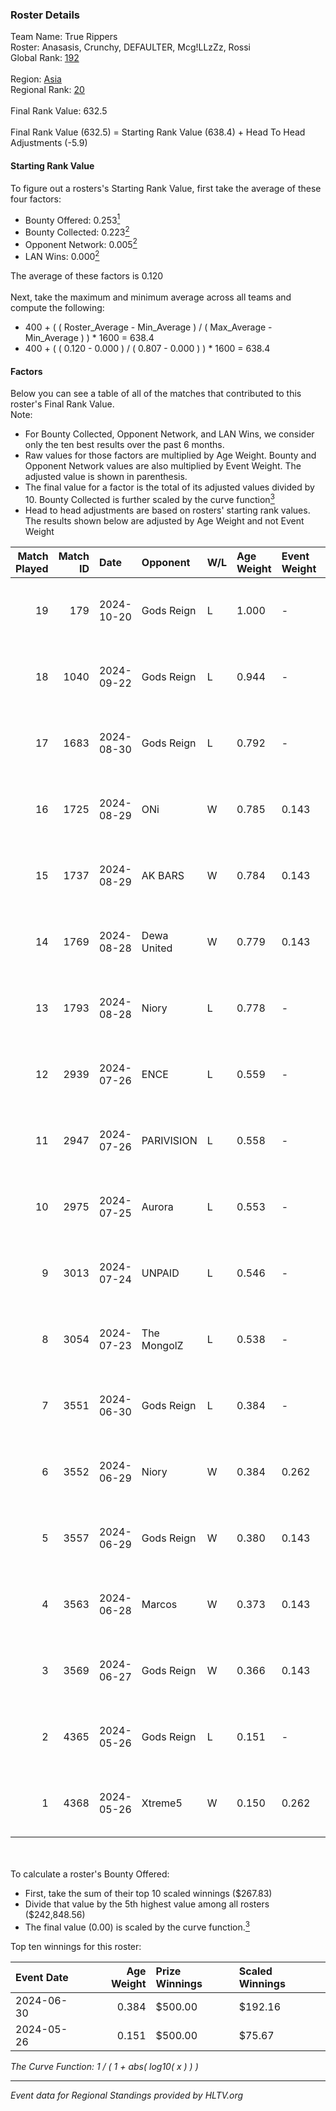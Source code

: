 ### Roster Details<br />
Team Name: True Rippers<br />
Roster: Anasasis, Crunchy, DEFAULTER, Mcg!LLzZz, Rossi<br />
Global Rank: [192](../../standings_global_2024_10_30.md)<br />
<br />
Region: [Asia]( ../../standings_asia_2024_10_30.md)<br />
Regional Rank: [20]( ../../standings_asia_2024_10_30.md)<br />
<br />
Final Rank Value:  632.5<br />
<br />
Final Rank Value (632.5) = Starting Rank Value (638.4) + Head To Head Adjustments (-5.9)<br />

#### Starting Rank Value<br />
To figure out a rosters's Starting Rank Value, first take the average of these four factors:<br />
- Bounty Offered: 0.253[<sup>1</sup>](#table2)
- Bounty Collected: 0.223[<sup>2</sup>](#table1)
- Opponent Network: 0.005[<sup>2</sup>](#table1)
- LAN Wins: 0.000[<sup>2</sup>](#table1)

The average of these factors is 0.120<br />
<br />
Next, take the maximum and minimum average across all teams and compute the following:<br />
- 400 + ( ( Roster_Average - Min_Average ) / ( Max_Average - Min_Average ) ) * 1600 = 638.4
- 400 + ( ( 0.120 - 0.000 ) / ( 0.807 - 0.000 ) ) * 1600 = 638.4


#### Factors<br />
Below you can see a table of all of the matches that contributed to this roster's Final Rank Value.<br />
Note:<br />

- For Bounty Collected, Opponent Network, and LAN Wins, we consider only the ten best results over the past 6 months.
- Raw values for those factors are multiplied by Age Weight. Bounty and Opponent Network values are also multiplied by Event Weight. The adjusted value is shown in parenthesis.
- The final value for a factor is the total of its adjusted values divided by 10. Bounty Collected is further scaled by the curve function[<sup>3</sup>](#curveFunction)
- Head to head adjustments are based on rosters' starting rank values. The results shown below are adjusted by Age Weight and not Event Weight
<span id="table1"></span><br />


| Match Played | Match ID | Date       | Opponent    | W/L | Age Weight | Event Weight | Bounty Collected | Opponent Network | LAN Wins  | H2H Adj. | Roster                                            |
| -: | -: | :- | :- | :- | :- | :- | :- | :- | :- | -: | :- |
|           19 |      179 | 2024-10-20 | Gods Reign  | L   | 1.000      | -            | -                | -                | -         |   -10.74 | Anasasis, Crunchy, DEFAULTER, Mcg!LLzZz, Rossi    |
|           18 |     1040 | 2024-09-22 | Gods Reign  | L   | 0.944      | -            | -                | -                | -         |   -10.58 | Anasasis, Crunchy, DEFAULTER, Mcg!LLzZz, Rossi    |
|           17 |     1683 | 2024-08-30 | Gods Reign  | L   | 0.792      | -            | -                | -                | -         |    -9.00 | Crazy_Gamer, Crunchy, DayMake, DEFAULTER, Rossi   |
|           16 |     1725 | 2024-08-29 | ONi         | W   | 0.785      | 0.143        | 0.000 (0.000)    | 0.080 (0.009)    | 0 (0.000) |     7.10 | Crazy_Gamer, Crunchy, DayMake, DEFAULTER, Rossi   |
|           15 |     1737 | 2024-08-29 | AK BARS     | W   | 0.784      | 0.143        | 0.010 (0.001)    | 0.026 (0.003)    | 0 (0.000) |    11.66 | Crazy_Gamer, Crunchy, DayMake, DEFAULTER, Rossi   |
|           14 |     1769 | 2024-08-28 | Dewa United | W   | 0.779      | 0.143        | 0.001 (0.000)    | 0.026 (0.003)    | 0 (0.000) |     7.51 | Crazy_Gamer, Crunchy, DayMake, DEFAULTER, Rossi   |
|           13 |     1793 | 2024-08-28 | Niory       | L   | 0.778      | -            | -                | -                | -         |   -16.96 | Crazy_Gamer, Crunchy, DayMake, DEFAULTER, Rossi   |
|           12 |     2939 | 2024-07-26 | ENCE        | L   | 0.559      | -            | -                | -                | -         |    -0.19 | Crazy_Gamer, DayMake, DEFAULTER, Mcg!LLzZz, Rossi |
|           11 |     2947 | 2024-07-26 | PARIVISION  | L   | 0.558      | -            | -                | -                | -         |    -1.29 | Crazy_Gamer, DayMake, DEFAULTER, Mcg!LLzZz, Rossi |
|           10 |     2975 | 2024-07-25 | Aurora      | L   | 0.553      | -            | -                | -                | -         |    -0.63 | Crazy_Gamer, DayMake, DEFAULTER, Mcg!LLzZz, Rossi |
|            9 |     3013 | 2024-07-24 | UNPAID      | L   | 0.546      | -            | -                | -                | -         |    -0.35 | Crazy_Gamer, DayMake, DEFAULTER, Mcg!LLzZz, Rossi |
|            8 |     3054 | 2024-07-23 | The MongolZ | L   | 0.538      | -            | -                | -                | -         |    -0.03 | Crazy_Gamer, DayMake, DEFAULTER, Mcg!LLzZz, Rossi |
|            7 |     3551 | 2024-06-30 | Gods Reign  | L   | 0.384      | -            | -                | -                | -         |    -4.53 | Crazy_Gamer, DayMake, DEFAULTER, Mcg!LLzZz, Rossi |
|            6 |     3552 | 2024-06-29 | Niory       | W   | 0.384      | 0.262        | 0.000 (0.000)    | 0.080 (0.008)    | 0 (0.000) |     3.32 | Crazy_Gamer, DayMake, DEFAULTER, Mcg!LLzZz, Rossi |
|            5 |     3557 | 2024-06-29 | Gods Reign  | W   | 0.380      | 0.143        | 0.019 (0.001)    | 0.208 (0.011)    | 0 (0.000) |     7.68 | Crazy_Gamer, DayMake, DEFAULTER, Mcg!LLzZz, Rossi |
|            4 |     3563 | 2024-06-28 | Marcos      | W   | 0.373      | 0.143        | 0.000 (0.000)    | 0.013 (0.001)    | 0 (0.000) |     3.46 | Crazy_Gamer, DayMake, DEFAULTER, Mcg!LLzZz, Rossi |
|            3 |     3569 | 2024-06-27 | Gods Reign  | W   | 0.366      | 0.143        | 0.019 (0.001)    | 0.208 (0.011)    | 0 (0.000) |     7.61 | Crazy_Gamer, DayMake, DEFAULTER, Mcg!LLzZz, Rossi |
|            2 |     4365 | 2024-05-26 | Gods Reign  | L   | 0.151      | -            | -                | -                | -         |    -1.62 | Crazy_Gamer, DayMake, DEFAULTER, Mcg!LLzZz, Rossi |
|            1 |     4368 | 2024-05-26 | Xtreme5     | W   | 0.150      | 0.262        | 0.003 (0.000)    | 0.034 (0.001)    | 0 (0.000) |     1.74 | Crazy_Gamer, DayMake, DEFAULTER, Mcg!LLzZz, Rossi |

<br />
<span id="table2"></span><br />
To calculate a roster's Bounty Offered:<br />

- First, take the sum of their top 10 scaled winnings ($267.83)
- Divide that value by the 5th highest value among all rosters ($242,848.56)
- The final value (0.00) is scaled by the curve function.[<sup>3</sup>](#curveFunction)

Top ten winnings for this roster:<br />

| Event Date | Age Weight | Prize Winnings | Scaled Winnings |
| :- | -: | :- | :- |
| 2024-06-30 |      0.384 | $500.00        | $192.16         |
| 2024-05-26 |      0.151 | $500.00        | $75.67          |


<span id="curveFunction"></span>_The Curve Function: 1 / ( 1 + abs( log10( x ) ) )_<br />

---
_Event data for Regional Standings provided by HLTV.org_<br />
